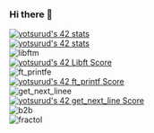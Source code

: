 ### Hi there 👋

[![yotsurud's 42 stats](https://badge42.coday.fr/api/v2/clvkvmri23613001p4f232g5kz/stats?cursusId=9&coalitionId=piscine)](https://github.com/Coday-meric/badge42)
<br>
[![yotsurud's 42 stats](https://badge42.coday.fr/api/v2/clvkvmri23613001p4f232g5kz/stats?cursusId=21&coalitionId=307)](https://github.com/Coday-meric/badge42)
<br>
![libftm](https://github.com/Yosshii-42/Yosshii-42/assets/161409687/c1498dfc-f5dc-4ede-85e4-83c2be41f4c9)
<br>
[![yotsurud's 42 Libft Score](https://badge42.coday.fr/api/v2/clvkvmri23613001p4f232g5kz/project/3639310)](https://github.com/Coday-meric/badge42)
<br>
![ft_printfe](https://github.com/Yosshii-42/Yosshii-42/assets/161409687/1e31bde7-a884-48d2-ba09-7715afb5d0c7)
<br>
[![yotsurud's 42 ft_printf Score](https://badge42.coday.fr/api/v2/clvkvmri23613001p4f232g5kz/project/3649745)](https://github.com/Coday-meric/badge42)
<br>
![get_next_linee](https://github.com/Yosshii-42/Yosshii-42/assets/161409687/846eee34-5084-431f-b59b-c5e5dbdbe894)
<br>
[![yotsurud's 42 get_next_line Score](https://badge42.coday.fr/api/v2/clvkvmri23613001p4f232g5kz/project/3655655)](https://github.com/Coday-meric/badge42)
<br>
![b2b](https://github.com/Yosshii-42/Yosshii-42/assets/161409687/9c1bdb2f-5291-405e-bf21-de00d1530f49)
<br>
![fractol](https://github.com/Yosshii-42/Yosshii-42/assets/161409687/8e925ab4-be79-4841-aa72-da39d6b3d7c8)

